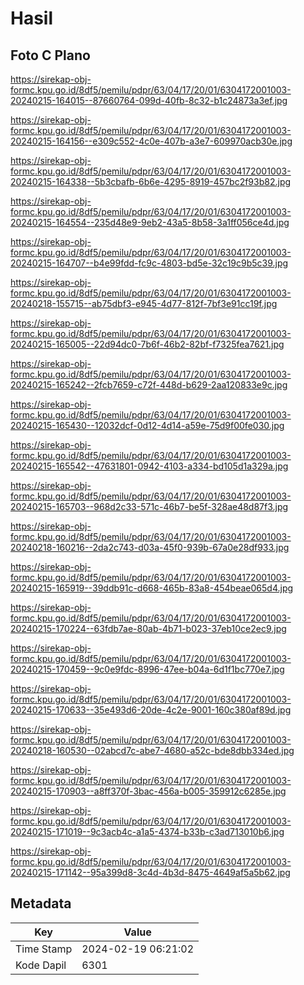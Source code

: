# Hasil

## Foto C Plano

https://sirekap-obj-formc.kpu.go.id/8df5/pemilu/pdpr/63/04/17/20/01/6304172001003-20240215-164015--87660764-099d-40fb-8c32-b1c24873a3ef.jpg

https://sirekap-obj-formc.kpu.go.id/8df5/pemilu/pdpr/63/04/17/20/01/6304172001003-20240215-164156--e309c552-4c0e-407b-a3e7-609970acb30e.jpg

https://sirekap-obj-formc.kpu.go.id/8df5/pemilu/pdpr/63/04/17/20/01/6304172001003-20240215-164338--5b3cbafb-6b6e-4295-8919-457bc2f93b82.jpg

https://sirekap-obj-formc.kpu.go.id/8df5/pemilu/pdpr/63/04/17/20/01/6304172001003-20240215-164554--235d48e9-9eb2-43a5-8b58-3a1ff056ce4d.jpg

https://sirekap-obj-formc.kpu.go.id/8df5/pemilu/pdpr/63/04/17/20/01/6304172001003-20240215-164707--b4e99fdd-fc9c-4803-bd5e-32c19c9b5c39.jpg

https://sirekap-obj-formc.kpu.go.id/8df5/pemilu/pdpr/63/04/17/20/01/6304172001003-20240218-155715--ab75dbf3-e945-4d77-812f-7bf3e91cc19f.jpg

https://sirekap-obj-formc.kpu.go.id/8df5/pemilu/pdpr/63/04/17/20/01/6304172001003-20240215-165005--22d94dc0-7b6f-46b2-82bf-f7325fea7621.jpg

https://sirekap-obj-formc.kpu.go.id/8df5/pemilu/pdpr/63/04/17/20/01/6304172001003-20240215-165242--2fcb7659-c72f-448d-b629-2aa120833e9c.jpg

https://sirekap-obj-formc.kpu.go.id/8df5/pemilu/pdpr/63/04/17/20/01/6304172001003-20240215-165430--12032dcf-0d12-4d14-a59e-75d9f00fe030.jpg

https://sirekap-obj-formc.kpu.go.id/8df5/pemilu/pdpr/63/04/17/20/01/6304172001003-20240215-165542--47631801-0942-4103-a334-bd105d1a329a.jpg

https://sirekap-obj-formc.kpu.go.id/8df5/pemilu/pdpr/63/04/17/20/01/6304172001003-20240215-165703--968d2c33-571c-46b7-be5f-328ae48d87f3.jpg

https://sirekap-obj-formc.kpu.go.id/8df5/pemilu/pdpr/63/04/17/20/01/6304172001003-20240218-160216--2da2c743-d03a-45f0-939b-67a0e28df933.jpg

https://sirekap-obj-formc.kpu.go.id/8df5/pemilu/pdpr/63/04/17/20/01/6304172001003-20240215-165919--39ddb91c-d668-465b-83a8-454beae065d4.jpg

https://sirekap-obj-formc.kpu.go.id/8df5/pemilu/pdpr/63/04/17/20/01/6304172001003-20240215-170224--63fdb7ae-80ab-4b71-b023-37eb10ce2ec9.jpg

https://sirekap-obj-formc.kpu.go.id/8df5/pemilu/pdpr/63/04/17/20/01/6304172001003-20240215-170459--9c0e9fdc-8996-47ee-b04a-6d1f1bc770e7.jpg

https://sirekap-obj-formc.kpu.go.id/8df5/pemilu/pdpr/63/04/17/20/01/6304172001003-20240215-170633--35e493d6-20de-4c2e-9001-160c380af89d.jpg

https://sirekap-obj-formc.kpu.go.id/8df5/pemilu/pdpr/63/04/17/20/01/6304172001003-20240218-160530--02abcd7c-abe7-4680-a52c-bde8dbb334ed.jpg

https://sirekap-obj-formc.kpu.go.id/8df5/pemilu/pdpr/63/04/17/20/01/6304172001003-20240215-170903--a8ff370f-3bac-456a-b005-359912c6285e.jpg

https://sirekap-obj-formc.kpu.go.id/8df5/pemilu/pdpr/63/04/17/20/01/6304172001003-20240215-171019--9c3acb4c-a1a5-4374-b33b-c3ad713010b6.jpg

https://sirekap-obj-formc.kpu.go.id/8df5/pemilu/pdpr/63/04/17/20/01/6304172001003-20240215-171142--95a399d8-3c4d-4b3d-8475-4649af5a5b62.jpg


## Metadata

| Key        | Value               |
| ---------- | ------------------- |
| Time Stamp | 2024-02-19 06:21:02 |
| Kode Dapil | 6301                |



